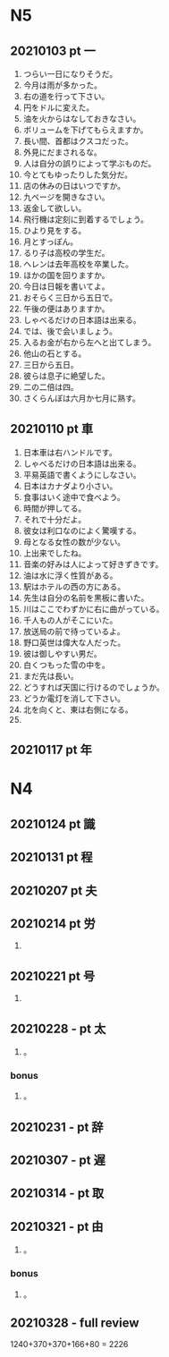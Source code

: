 # N5

## 20210103 pt 一

1. つらい一日になりそうだ。
2. 今月は雨が多かった。
3. 右の道を行って下さい。
4. 円をドルに変えた。
5. 油を火からはなしておきなさい。
6. ボリュームを下げてもらえますか。
7. 長い間、首都はクスコだった。
8. 外見にだまされるな。
9. 人は自分の誤りによって学ぶものだ。
10. 今とてもゆったりした気分だ。
11. 店の休みの日はいつですか。
12. 九ページを開きなさい。
13. 返金して欲しい。
14. 飛行機は定刻に到着するでしょう。
15. ひより見をする。
16. 月とすっぽん。
17. るり子は高校の学生だ。
18. ヘレンは去年高校を卒業した。
19. ほかの国を回りますか。
20. 今日は日報を書いてよ。
21. おそらく三日から五日で。
22. 午後の便はありますか。
23. しゃべるだけの日本語は出来る。
24. では、後で会いましょう。
25. 入るお金が右から左へと出てしまう。
26. 他山の石とする。
27. 三日から五日。
28. 彼らは息子に絶望した。
29. 二の二倍は四。
30. さくらんぼは六月か七月に熟す。

## 20210110 pt 車

1. 日本車は右ハンドルです。
2. しゃべるだけの日本語は出来る。
3. 平易英語で書くようにしなさい。
4. 日本はカナダより小さい。
5. 食事はいく途中で食べよう。
6. 時間が押してる。
7. それで十分だよ。
8. 彼女は利口なのによく驚嘆する。
9. 母となる女性の数が少ない。
10. 上出来でしたね。
11. 音楽の好みは人によって好きずきです。
12. 油は水に浮く性質がある。
13. 駅はホテルの西の方にある。
14. 先生は自分の名前を黒板に書いた。
15. 川はここでわずかに右に曲がっている。
16. 千人もの人がそこにいた。
17. 放送局の前で待っているよ。
18. 野口英世は偉大な人だった。
19. 彼は御しやすい男だ。
20. 白くつもった雪の中を。
21. まだ先は長い。
22. どうすれば天国に行けるのでしょうか。
23. どうか電灯を消して下さい。
24. 北を向くと、東は右側になる。
25. 

## 20210117 pt 年

# N4

## 20210124 pt 識

## 20210131 pt 程

## 20210207 pt 夫

## 20210214 pt 労

1. 

## 20210221 pt 号

1. 

## 20210228 - pt 太

1. 。

### bonus

1. 。

## 20210231 - pt 辞

## 20210307 - pt 遅

## 20210314 - pt 取

## 20210321 - pt 由

1. 。

### bonus

1. 。

## 20210328 - full review

1240+370+370+166+80 = 2226